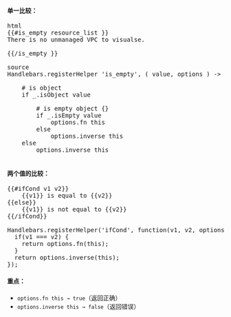 #### 单一比较：
<pre>
html
{{#is_empty resource_list }}
<div>There is no unmanaged VPC to visualse.</div>
{{/is_empty }}

source
Handlebars.registerHelper 'is_empty', ( value, options ) ->

    # is object
    if _.isObject value

        # is empty object {}
        if _.isEmpty value
            options.fn this
        else
            options.inverse this
    else
        options.inverse this

</pre>

#### 两个值的比较：
<pre>
{{#ifCond v1 v2}}
    {{v1}} is equal to {{v2}}
{{else}}
    {{v1}} is not equal to {{v2}}
{{/ifCond}}

Handlebars.registerHelper('ifCond', function(v1, v2, options) {
  if(v1 === v2) {
    return options.fn(this);
  }
  return options.inverse(this);
});
</pre>

#### 重点：
* `options.fn this → true`（返回正确）
* `options.inverse this → false`（返回错误）
